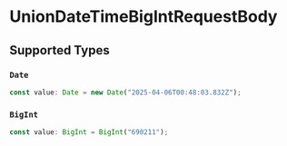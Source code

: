 # UnionDateTimeBigIntRequestBody


## Supported Types

### `Date`

```typescript
const value: Date = new Date("2025-04-06T00:48:03.832Z");
```

### `BigInt`

```typescript
const value: BigInt = BigInt("690211");
```

